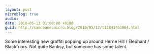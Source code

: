 ```yaml
---
layout: post
microblog: true
audio: 
date: 2010-05-12 01:00:00 +0100
guid: http://samdeane.micro.blog/2010/05/12/t13841463064.html
---
```

Some interesting new graffiti popping up around Herne Hill / Elephant / Blackfriars. Not quite Banksy, but someone has some talent.
